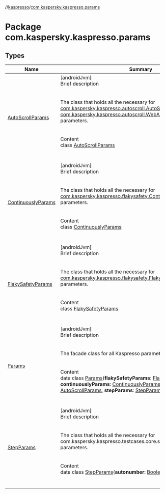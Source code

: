 //[kaspresso](../index.md)/[com.kaspersky.kaspresso.params](index.md)



# Package com.kaspersky.kaspresso.params  


## Types  
  
|  Name|  Summary| 
|---|---|
| [AutoScrollParams](-auto-scroll-params/index.md)| [androidJvm]  <br>Brief description  <br><br><br>The class that holds all the necessary for [com.kaspersky.kaspresso.autoscroll.AutoScrollProviderImpl](../com.kaspersky.kaspresso.autoscroll/-auto-scroll-provider-impl/index.md) and [com.kaspersky.kaspresso.autoscroll.WebAutoScrollProviderImpl](../com.kaspersky.kaspresso.autoscroll/-web-auto-scroll-provider-impl/index.md) parameters.<br><br>  <br>Content  <br>class [AutoScrollParams](-auto-scroll-params/index.md)  <br><br><br>
| [ContinuouslyParams](-continuously-params/index.md)| [androidJvm]  <br>Brief description  <br><br><br>The class that holds all the necessary for [com.kaspersky.kaspresso.flakysafety.ContinuouslyProviderImpl](../com.kaspersky.kaspresso.flakysafety/-continuously-provider-impl/index.md) parameters.<br><br>  <br>Content  <br>class [ContinuouslyParams](-continuously-params/index.md)  <br><br><br>
| [FlakySafetyParams](-flaky-safety-params/index.md)| [androidJvm]  <br>Brief description  <br><br><br>The class that holds all the necessary for [com.kaspersky.kaspresso.flakysafety.FlakySafetyProviderSimpleImpl](../com.kaspersky.kaspresso.flakysafety/-flaky-safety-provider-simple-impl/index.md) parameters.<br><br>  <br>Content  <br>class [FlakySafetyParams](-flaky-safety-params/index.md)  <br><br><br>
| [Params](-params/index.md)| [androidJvm]  <br>Brief description  <br><br><br>The facade class for all Kaspresso parameters.<br><br>  <br>Content  <br>data class [Params](-params/index.md)(**flakySafetyParams**: [FlakySafetyParams](-flaky-safety-params/index.md), **continuouslyParams**: [ContinuouslyParams](-continuously-params/index.md), **autoScrollParams**: [AutoScrollParams](-auto-scroll-params/index.md), **stepParams**: [StepParams](-step-params/index.md))  <br><br><br>
| [StepParams](-step-params/index.md)| [androidJvm]  <br>Brief description  <br><br><br>The class that holds all the necessary for com.kaspersky.kaspresso.testcases.core.step.StepsManager parameters.<br><br>  <br>Content  <br>data class [StepParams](-step-params/index.md)(**autonumber**: [Boolean](https://kotlinlang.org/api/latest/jvm/stdlib/kotlin/-boolean/index.html))  <br><br><br>

